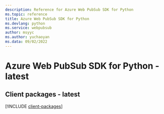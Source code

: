 ```yaml
---
description: Reference for Azure Web PubSub SDK for Python
ms.topic: reference
title: Azure Web PubSub SDK for Python
ms.devlang: python
ms.service: webpubsub
author: msyyc
ms.author: yuchaoyan
ms.data: 09/02/2022
---
```

# Azure Web PubSub SDK for Python - latest

## Client packages - latest
[!INCLUDE [client-packages](web-pubsub-client-index.md)]